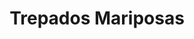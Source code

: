---
title: Trepados Mariposas
date: 
draft: false

# descripcion
description : Aros pasantes trepadores. Precio por par. Se ajusta detrás del lóbulo sin tuerquita. En plata 925.

materials: Plata 925

color: Plateado

dimensions: 

code: 01-05-0003

type: "Aros"

categories: []

price: $3.000,00

price_eftvo: $2.550,00

# Images
# first image will be shown in the product page
images:
  # - image: "images/path_to_image"
  # La ubicacion de las imagenes es imagenes/Aros/Aros.Trepadores/01-05-0003-trepados-mariposas
  - image: "./images/aros/trepadores/01-05-0003-mariposas_a.jpg"
  - image: "./images/aros/trepadores/01-05-0003-mariposas_b.jpeg"
---